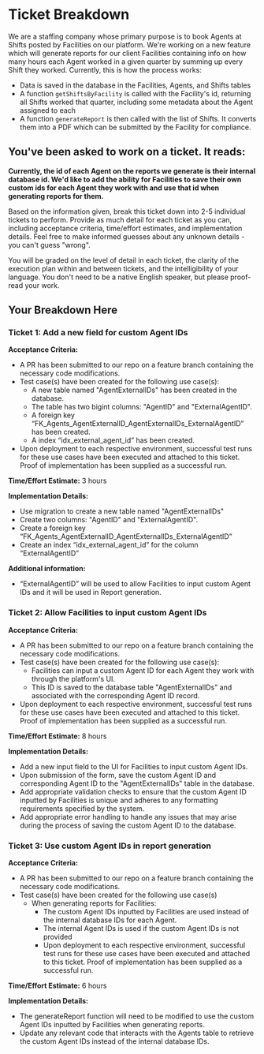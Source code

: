 # Ticket Breakdown
We are a staffing company whose primary purpose is to book Agents at Shifts posted by Facilities on our platform. We're working on a new feature which will generate reports for our client Facilities containing info on how many hours each Agent worked in a given quarter by summing up every Shift they worked. Currently, this is how the process works:

- Data is saved in the database in the Facilities, Agents, and Shifts tables
- A function `getShiftsByFacility` is called with the Facility's id, returning all Shifts worked that quarter, including some metadata about the Agent assigned to each
- A function `generateReport` is then called with the list of Shifts. It converts them into a PDF which can be submitted by the Facility for compliance.

## You've been asked to work on a ticket. It reads:

**Currently, the id of each Agent on the reports we generate is their internal database id. We'd like to add the ability for Facilities to save their own custom ids for each Agent they work with and use that id when generating reports for them.**


Based on the information given, break this ticket down into 2-5 individual tickets to perform. Provide as much detail for each ticket as you can, including acceptance criteria, time/effort estimates, and implementation details. Feel free to make informed guesses about any unknown details - you can't guess "wrong".


You will be graded on the level of detail in each ticket, the clarity of the execution plan within and between tickets, and the intelligibility of your language. You don't need to be a native English speaker, but please proof-read your work.

## Your Breakdown Here


### Ticket 1: Add a new field for custom Agent IDs

**Acceptance Criteria:**

- A PR has been submitted to our repo on a feature branch containing the necessary code modifications.
- Test case(s) have been created for the following use case(s):
  - A new table named "AgentExternalIDs" has been created in the database.
  - The table has two bigint columns: "AgentID" and "ExternalAgentID".
  - A foreign key “FK_Agents_AgentExternalID_AgentExternalIDs_ExternalAgentID” has been created.
  - A index “idx_external_agent_id” has been created.
- Upon deployment to each respective environment, successful test runs for these use cases have been executed and attached to this ticket. Proof of implementation has been supplied as a successful run.

**Time/Effort Estimate:** 3 hours

**Implementation Details:**
- Use migration to create a new table named "AgentExternalIDs"
- Create two columns: "AgentID" and "ExternalAgentID".
- Create a foreign key “FK_Agents_AgentExternalID_AgentExternalIDs_ExternalAgentID”
- Create an index “idx_external_agent_id” for the column “ExternalAgentID”

**Additional information:**
- “ExternalAgentID” will be used to allow Facilities to input custom Agent IDs and it will be used in Report generation.

### Ticket 2: Allow Facilities to input custom Agent IDs

**Acceptance Criteria:**

- A PR has been submitted to our repo on a feature branch containing the necessary code modifications.
- Test case(s) have been created for the following use case(s):
  - Facilities can input a custom Agent ID for each Agent they work with through the platform's UI.
  - This ID is saved to the database table "AgentExternalIDs" and associated with the corresponding Agent ID record.
- Upon deployment to each respective environment, successful test runs for these use cases have been executed and attached to this ticket. Proof of implementation has been supplied as a successful run.


**Time/Effort Estimate:** 8 hours

**Implementation Details:**

- Add a new input field to the UI for Facilities to input custom Agent IDs.
- Upon submission of the form, save the custom Agent ID and corresponding Agent ID to the "AgentExternalIDs" table in the database.
- Add appropriate validation checks to ensure that the custom Agent ID inputted by Facilities is unique and adheres to any formatting requirements specified by the system.
- Add appropriate error handling to handle any issues that may arise during the process of saving the custom Agent ID to the database.

### Ticket 3: Use custom Agent IDs in report generation

**Acceptance Criteria:**
- A PR has been submitted to our repo on a feature branch containing the necessary code modifications.
- Test case(s) have been created for the following use case(s)
  - When generating reports for Facilities:
    - The custom Agent IDs inputted by Facilities are used instead of the internal database IDs for each Agent.
    - The internal Agent IDs is used if the custom Agent IDs is not provided
    - Upon deployment to each respective environment, successful test runs for these use cases have been executed and attached to this ticket. Proof of implementation has been supplied as a successful run.

**Time/Effort Estimate:** 6 hours

**Implementation Details:**

- The generateReport function will need to be modified to use the custom Agent IDs inputted by Facilities when generating reports.
- Update any relevant code that interacts with the Agents table to retrieve the custom Agent IDs instead of the internal database IDs.